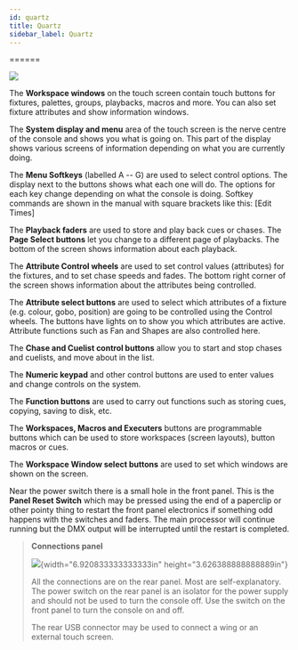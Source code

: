 ```yaml
---
id: quartz 
title: Quartz
sidebar_label: Quartz
---
```

======

![](/docs/images/image34.jpeg)

The **Workspace windows** on the touch screen contain touch buttons for
fixtures, palettes, groups, playbacks, macros and more. You can also set
fixture attributes and show information windows.

The **System display and menu** area of the touch screen is the nerve
centre of the console and shows you what is going on. This part of the
display shows various screens of information depending on what you are
currently doing.

The **Menu Softkeys** (labelled A -- G) are used to select control
options. The display next to the buttons shows what each one will do.
The options for each key change depending on what the console is doing.
Softkey commands are shown in the manual with square brackets like this:
\[Edit Times\]

The **Playback faders** are used to store and play back cues or chases.
The **Page Select buttons** let you change to a different page of
playbacks. The bottom of the screen shows information about each
playback.

The **Attribute Control wheels** are used to set control values
(attributes) for the fixtures, and to set chase speeds and fades. The
bottom right corner of the screen shows information about the attributes
being controlled.

The **Attribute select buttons** are used to select which attributes of
a fixture (e.g. colour, gobo, position) are going to be controlled using
the Control wheels. The buttons have lights on to show you which
attributes are active. Attribute functions such as Fan and Shapes are
also controlled here.

The **Chase and Cuelist control buttons** allow you to start and stop
chases and cuelists, and move about in the list.

The **Numeric keypad** and other control buttons are used to enter
values and change controls on the system.

The **Function buttons** are used to carry out functions such as storing
cues, copying, saving to disk, etc.

The **Workspaces, Macros and Executers** buttons are programmable
buttons which can be used to store workspaces (screen layouts), button
macros or cues.

The **Workspace Window select buttons** are used to set which windows
are shown on the screen.

Near the power switch there is a small hole in the front panel. This is
the **Panel Reset Switch** which may be pressed using the end of a
paperclip or other pointy thing to restart the front panel electronics
if something odd happens with the switches and faders. The main
processor will continue running but the DMX output will be interrupted
until the restart is completed.

> **Connections panel**
>
> ![](/docs/images/image36.jpeg){width="6.920833333333333in"
> height="3.626388888888889in"}
>
> All the connections are on the rear panel. Most are self-explanatory.
> The power switch on the rear panel is an isolator for the power supply
> and should not be used to turn the console off. Use the switch on the
> front panel to turn the console on and off.
>
> The rear USB connector may be used to connect a wing or an external
> touch screen.


